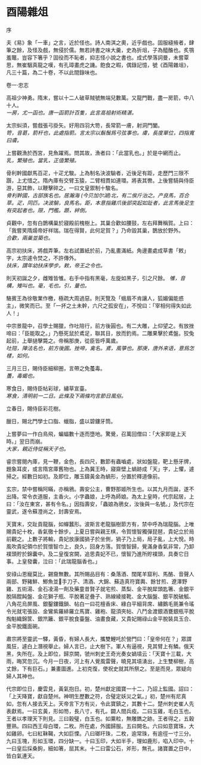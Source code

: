酉陽雜俎
===================

序

夫《易》象「一車」之言，近於怪也。詩人南淇之奧，近乎戲也。固服縫掖者，肆筆之餘，及怪及戲，無侵於儒。無若詩書之味大羹，史為折俎，子為醯醢也。炙鶚羞鼈，豈容下箸乎？固役而不恥者，抑志怪小說之書也。成式學落詞曼，未嘗覃思，無崔駰真龍之嘆，有孔璋畫虎之譏。飽食之暇，偶錄記憶，號《酉陽雜俎》，凡三十篇，為二十卷，不以此間錄味也。

卷一·忠志

高祖少神勇。隋末，嘗以十二人破草賊號無端兒數萬。又龍門戰，盡一房箭，中八十人。  
*一房，尤一函也。唐一函箭計百隻，此言高祖射術精湛。*

太宗虯須，嘗戲張弓掛矢。好用四羽大笴，長常箭一膚，射洞門闔。  
*笴，音葛，箭杆也，此處指箭。言太宗以鬍鬚爲弓弦事也。膚，長度單位，四指寬曰膚。*

上嘗觀漁於西宮，見魚躍焉。問其故，漁者曰：「此當乳也。」於是中網而止。  
*乳，繁殖也。當乳，正值繁殖。*

骨利幹國獻馬百疋，十疋尤駿。上為制名決波騟者，近後足有距，走歷門三限不躓，上尤惜之。隋內庫有交臂玉猿，二臂相貫如連環。將表其轡。上後嘗騎與侍臣游，惡其飾，以鞭擊碎之。一曰文皇禦制十駿名。  
*骨利幹國，古部族名也。居瀚海 (今贝加尔湖)北，有二俟斤治之。产良馬，百合草。疋，同匹。决波騟，良馬名。距，本意指雞爪後部突起如趾者，此言馬後足生有突起者也。限，門檻。踬，絆倒。*

貞觀中，忽有白鵲構巢於寢殿前槐樹上。其巢合歡如腰鼓，左右拜舞稱賀。上曰：「我嘗笑隋煬帝好祥瑞。瑞在得賢，此何足賀？」乃命毀其巢，鵲放於野外。  
*合歡，兩巢並築也。*

高宗初扶床，將戲弄筆。左右試置紙於前，乃亂畫滿紙。角邊畫處成草書「敕」字，太宗遽令焚之，不許傳外。  
*扶床，謂年幼扶床學步。敕，帝王之令也。*

則天初誕之夕，雌雉皆雊。右手中指有黑毫，左旋如黑子，引之尺餘。
*雊，音構，雉叫也。毫，毛也。引，量也。*

駱賓王為徐敬業作檄，極疏大周過惡。則天覽及「蛾眉不肯讓人，狐媚偏能惑主」，微笑而已。至「一抔之土未幹，六尺之孤安在」，不悅曰：「宰相何得失如此人！」

中宗景龍中，召學士賜獵，作吐陪行，前方後圓也。有二大雕，上仰望之。有放挫啼曰：「臣能取之。」乃懸死鼠於鳶足，聯其目，放而釣焉。二雕果擊於鳶盤。狡兔起前，上舉撾擊斃之。帝稱那庚，從臣皆呼萬歲。  
*吐陪，陣法名也，前方後圓。挫啼，禽名。鳶，風箏也。那庚，唐外来语，意爲怎樣，如何。*

三月三日，賜侍臣細柳圈，言帶之免蠆毒。  
*蠆，毒蝎也。*

寒食日，賜侍臣帖彩球，繡草宣臺。   
*寒食，清明前一二日。此條及下兩條均言節日風俗。*

立春日，賜侍臣彩花樹。

臘日，賜北門學士口脂、蠟脂，盛以碧鏤牙筒。

上嘗夢曰一作白鳥飛，蝙蝠數十逐而墮地。驚覺，召萬回僧曰：「大家即是上天時。」翌日而崩。  
*大家，親近侍從稱天子也。*

睿宗嘗閱內庫，見一鞭，金色，長四尺，數節有蟲嚙處，狀如盤龍，靶上懸牙牌，題象耳皮，或言隋宮庫舊物也。上為冀王時，寢齋壁上蝸跡成「天」字，上懼，遽掃之。經數日如初。及即位，雕玉鑄黃金為蝸形，分置於釋道像前。

玄宗，禁中嘗稱阿瞞，亦稱鴉。壽安公主，曹野那姬所生也。以其九月而誕，遂不出降。常令衣道服，主香火。小字蟲娘，上呼為師娘。為太上皇時，代宗起居，上曰：「汝在東宮，甚有令名。」因指壽安，「蟲娘為鴉女，汝後與一名號。」及代宗在靈武，遂令蘇澄尚之，封壽安焉。

天寶末，交趾貢龍腦，如蟬蠶形。波斯言老龍腦樹節方有，禁中呼為瑞龍腦。上唯賜貴妃十枚，香氣徹十餘步。上夏日嘗與親王棋，令賀懷智獨彈琵琶，貴妃立於局前觀之。上數子將輸，貴妃放康國猧子於坐側，猧子乃上局，局子亂，上大悅。時風吹貴妃領巾於賀懷智巾上，良久，回身方落。賀懷智歸，覺滿身香氣非常，乃卸襆頭貯於錦囊中。及二皇復宮闕，追思貴妃不已，懷智乃進所貯襆頭，具奏它日事。上皇發囊，泣曰：「此瑞龍腦香也。」

安祿山恩寵莫比，錫齎無數。其所賜品目有：桑落酒、闊尾羊窟利、馬酪、音聲人兩部、野豬鮮、鯽魚並手刀子、清酒、大錦、蘇造真符寶輿、餘甘煎、遼澤野雞、五術湯、金石凌湯一劑及藥童昔賢子就宅煎、蒸梨、金平脫犀頭匙箸、金銀平脫隔餛飩盤、金花獅子瓶、平脫著足疊子、熟線綾接靴、金大腦盤、銀平脫破觚、八角花烏屏風、銀鑿鏤鐵鎖、帖白一曰花檀香床、綠白平細背席、繡鵝毛氈兼令瑤令光就宅張設、金鸞紫羅緋羅立馬寶、雞袍、龍須夾帖、八鬥金渡銀酒甕銀瓶平脫掏魁織錦筐、銀笊籬、銀平脫食臺盤、油畫食藏，又貴妃賜祿山金平脫裝具玉合、金平脫鐵面碗。

肅宗將至靈武一驛，黃昏，有婦人長大，攜雙鯉吒於營門曰：「皇帝何在？」眾謂風狂，遽白上潛視舉止。婦人言已，止大樹下。軍人有逼視，見其臂上有鱗。俄天黑，失所在。及上即位，歸京闕，虢州刺史王奇光奏女媧墳云：「天寶十三載，大雨，晦冥忽沉。今月一日夜，河上有人覺風雷聲，曉見其墳湧出，上生雙柳樹，高丈餘，下有巨石。」兼畫圖進。上初克復，使祝史就其所祭之。至是而見，眾疑向婦人其神也。

代宗即位日，慶雲見，黃氣抱日。初，楚州獻定國寶一十二，乃詔上監國。詔曰：「上天降寶，獻自楚州。神明生歷數之符，合璧定妖災之氣。」初，楚州有尼真如，忽有人接去天上。天帝言下方有災，令此寶鎮之，其數十二。楚州刺史崔人先表獻焉。一曰玄黃，形如笏，長八寸，有孔。闢人間兵疫。二曰玉雞，毛白玉也。王者以孝理天下則見。三曰穀璧，白玉也。如粟粒，無雕鐫之跡。王者得之，五穀豐熟。四曰西王母白環，二枚。所在處，外國歸服。五曰闕名。六曰如意寶珠，大如雞卵。七曰紅靺鞨，大如巨慄。八曰瑯玕珠，二枚，逾常珠，有逾徑一寸三分。九曰玉塊，形如玉環，四分缺一。十曰玉印，大如半手，理如鹿形，啗入印中。十一曰皇后採桑鉤，細如箸，屈其末。十二曰雷公石，斧形，無孔。諸寶置之日中，皆白氣連天。

